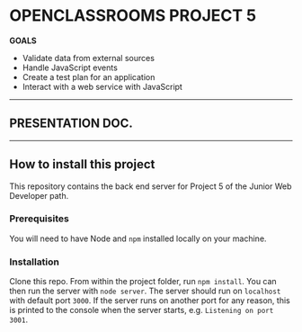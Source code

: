 # OPENCLASSROOMS PROJECT 5 

__GOALS__
* Validate data from external sources
* Handle JavaScript events
* Create a test plan for an application
* Interact with a web service with JavaScript

---

## PRESENTATION DOC.

---

## How to install this project

This repository contains the back end server for Project 5 of the Junior Web Developer path.

### Prerequisites

You will need to have Node and `npm` installed locally on your machine.

### Installation

Clone this repo. From within the project folder, run `npm install`. You 
can then run the server with `node server`. 
The server should run on `localhost` with default port `3000`. If the
server runs on another port for any reason, this is printed to the
console when the server starts, e.g. `Listening on port 3001`.
